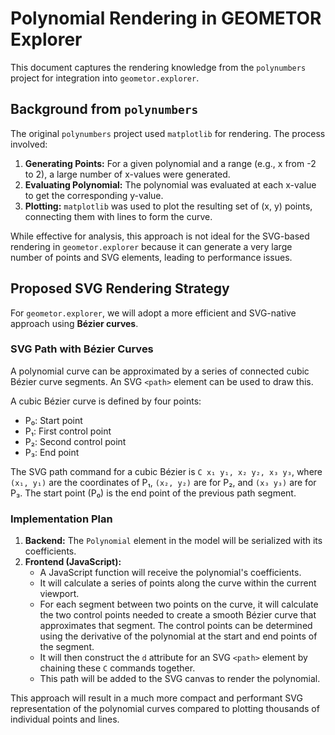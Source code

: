 # Polynomial Rendering in GEOMETOR Explorer

This document captures the rendering knowledge from the `polynumbers` project for integration into `geometor.explorer`.

## Background from `polynumbers`

The original `polynumbers` project used `matplotlib` for rendering. The process involved:

1.  **Generating Points:** For a given polynomial and a range (e.g., x from -2 to 2), a large number of x-values were generated.
2.  **Evaluating Polynomial:** The polynomial was evaluated at each x-value to get the corresponding y-value.
3.  **Plotting:** `matplotlib` was used to plot the resulting set of (x, y) points, connecting them with lines to form the curve.

While effective for analysis, this approach is not ideal for the SVG-based rendering in `geometor.explorer` because it can generate a very large number of points and SVG elements, leading to performance issues.

## Proposed SVG Rendering Strategy

For `geometor.explorer`, we will adopt a more efficient and SVG-native approach using **Bézier curves**.

### SVG Path with Bézier Curves

A polynomial curve can be approximated by a series of connected cubic Bézier curve segments. An SVG `<path>` element can be used to draw this.

A cubic Bézier curve is defined by four points:
-   P₀: Start point
-   P₁: First control point
-   P₂: Second control point
-   P₃: End point

The SVG path command for a cubic Bézier is `C x₁ y₁, x₂ y₂, x₃ y₃`, where `(x₁, y₁)` are the coordinates of P₁, `(x₂, y₂)` are for P₂, and `(x₃ y₃)` are for P₃. The start point (P₀) is the end point of the previous path segment.

### Implementation Plan

1.  **Backend:** The `Polynomial` element in the model will be serialized with its coefficients.
2.  **Frontend (JavaScript):**
    -   A JavaScript function will receive the polynomial's coefficients.
    -   It will calculate a series of points along the curve within the current viewport.
    -   For each segment between two points on the curve, it will calculate the two control points needed to create a smooth Bézier curve that approximates that segment. The control points can be determined using the derivative of the polynomial at the start and end points of the segment.
    -   It will then construct the `d` attribute for an SVG `<path>` element by chaining these `C` commands together.
    -   This path will be added to the SVG canvas to render the polynomial.

This approach will result in a much more compact and performant SVG representation of the polynomial curves compared to plotting thousands of individual points and lines.
